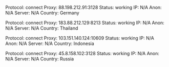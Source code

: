 Protocol: connect
Proxy: 88.198.212.91:3128
Status: working
IP: N/A
Anon: N/A
Server: N/A
Country: Germany

Protocol: connect
Proxy: 183.88.212.129:8213
Status: working
IP: N/A
Anon: N/A
Server: N/A
Country: Thailand

Protocol: connect
Proxy: 103.151.140.124:10609
Status: working
IP: N/A
Anon: N/A
Server: N/A
Country: Indonesia

Protocol: connect
Proxy: 45.8.158.102:3128
Status: working
IP: N/A
Anon: N/A
Server: N/A
Country: Russia

